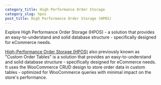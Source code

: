 ```yaml
---
category_title: High Performance Order Storage
category_slug: hpos
post_title: High Performance Order Storage (HPOS)
---
```


Explore High Performance Order Storage (HPOS) - a solution that provides an easy-to-understand and solid database structure - specifically designed for eCommerce needs.

[High-Performance Order Storage (HPOS)](https://developer.woo.com/2022/09/14/high-performance-order-storage-progress-report/) also previously known as "Custom Order Tables" is a solution that provides an easy-to-understand and solid database structure - specifically designed for eCommerce needs. It uses the WooCommerce CRUD design to store order data in custom tables - optimized for WooCommerce queries with minimal impact on the store's performance.